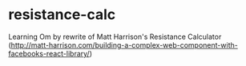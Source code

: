 resistance-calc
===============

Learning Om by rewrite of Matt Harrison's Resistance Calculator (http://matt-harrison.com/building-a-complex-web-component-with-facebooks-react-library/)
